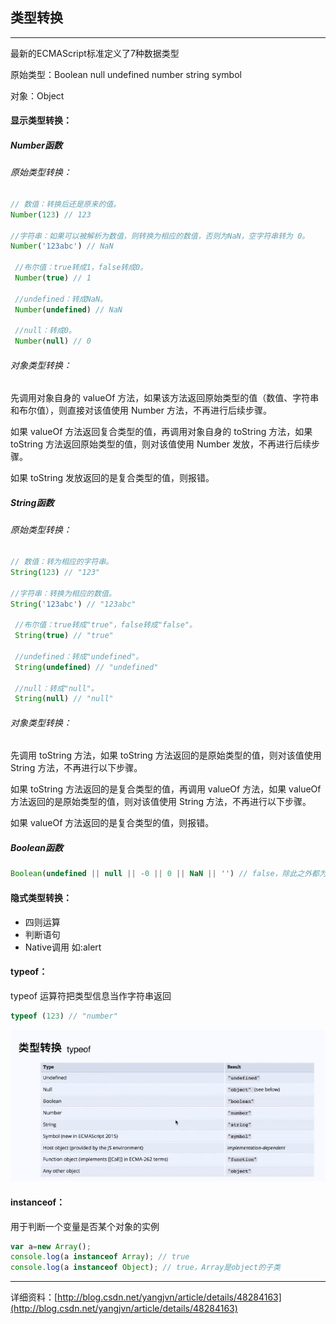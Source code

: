 ## 类型转换

---

最新的ECMAScript标准定义了7种数据类型

原始类型：Boolean null undefined number string symbol

对象：Object

#### 显示类型转换：

##### Number函数

###### 原始类型转换：

```js
// 数值：转换后还是原来的值。
Number(123) // 123

//字符串：如果可以被解析为数值，则转换为相应的数值，否则为NaN，空字符串转为 0。
Number('123abc') // NaN

 //布尔值：true转成1，false转成0。
 Number(true) // 1 

 //undefined：转成NaN。
 Number(undefined) // NaN 

 //null：转成0。
 Number(null) // 0
```

###### 对象类型转换：

先调用对象自身的 valueOf 方法，如果该方法返回原始类型的值（数值、字符串和布尔值），则直接对该值使用 Number 方法，不再进行后续步骤。

如果 valueOf 方法返回复合类型的值，再调用对象自身的 toString 方法，如果 toString 方法返回原始类型的值，则对该值使用 Number 发放，不再进行后续步骤。

如果 toString 发放返回的是复合类型的值，则报错。

##### String函数

###### 原始类型转换：

```js
// 数值：转为相应的字符串。
String(123) // "123"

//字符串：转换为相应的数值。
String('123abc') // "123abc"

 //布尔值：true转成"true"，false转成"false"。
 String(true) // "true" 

 //undefined：转成"undefined"。
 String(undefined) // "undefined"

 //null：转成"null"。
 String(null) // "null"
```

###### 对象类型转换：

先调用 toString 方法，如果 toString 方法返回的是原始类型的值，则对该值使用 String 方法，不再进行以下步骤。

如果 toString 方法返回的是复合类型的值，再调用 valueOf 方法，如果 valueOf 方法返回的是原始类型的值，则对该值使用 String 方法，不再进行以下步骤。

如果 valueOf 方法返回的是复合类型的值，则报错。

##### Boolean函数

```js
Boolean(undefined || null || -0 || 0 || NaN || '') // false，除此之外都为 true。
```

#### 隐式类型转换：

* 四则运算
* 判断语句
* Native调用 如:alert

#### typeof：

typeof 运算符把类型信息当作字符串返回

```js
typeof (123) // "number"
```

![](/assets/typeof.jpg)



#### instanceof：

用于判断一个变量是否某个对象的实例

```js
var a=new Array();
console.log(a instanceof Array); // true
console.log(a instanceof Object); // true，Array是object的子类
```

---

详细资料：[http://blog.csdn.net/yangjvn/article/details/48284163](http://blog.csdn.net/yangjvn/article/details/48284163)

